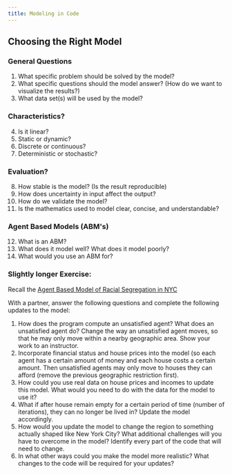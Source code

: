 ```yaml
---
title: Modeling in Code
---
```


## Choosing the Right Model

### General Questions

 1. What specific problem should be solved by the model?
 2. What specific questions should the model answer?  (How do we want to visualize the results?)
 3. What data set(s) will be used by the model?

### Characteristics?

 4. Is it linear?
 5. Static or dynamic?
 6. Discrete or continuous?
 7. Deterministic or stochastic?

### Evaluation?

 8. How stable is the model? (Is the result reproducible)
 9. How does uncertainty in input affect the output?  
 10. How do we validate the model?
 11. Is the mathematics used to model clear, concise, and understandable?

### Agent Based Models (ABM's)

 12. What is an ABM?
 13. What does it model well?  What does it model poorly?
 14. What would you use an ABM for?

### Slightly longer Exercise:

Recall the [Agent Based Model of Racial Segregation in NYC](https://www.binpress.com/tutorial/introduction-to-agentbased-models-an-implementation-of-schelling-model-in-python/144)

With a partner, answer the following questions and complete the following updates to the model:

 1. How does the program compute an unsatisfied agent?  What does an unsatisfied agent do?  Change the way an unsatisfied agent moves, so that he may only move within a nearby geographic area. Show your work to an instructor.
 2. Incorporate financial status and house prices into the model (so each agent has a certain amount of money and each house costs a certain amount.  Then unsatisfied agents may only move to houses they can afford (remove the previous geographic restriction first).
 3. How could you use real data on house prices and incomes to update this model.  What would you need to do with the data for the model to use it? 
 4. What if after house remain empty for a certain period of time (number of iterations), they can no longer be lived in?  Update the model accordingly.
 5. How would you update the model to change the region to something actually shaped like New York City?  What additional challenges will you have to overcome in the model?  Identify every part of the code that will need to change. 
 6. In what other ways could you make the model more realistic?  What changes to the code will be required for your updates?

